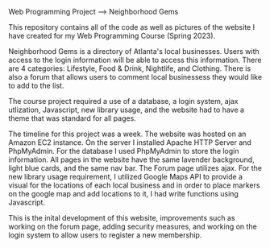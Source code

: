 
Web Programming Project --> Neighborhood Gems

This repository contains all of the code as well as pictures of the website I have created for my
Web Programming Course (Spring 2023). 

Neighborhood Gems is a directory of Atlanta's local businesses. Users with access to the login information will be able to 
access this information. There are 4 categories: Lifestyle, Food & Drink, Nightlife, and Clothing. There is also a forum that allows users to comment local businessess they would like to add to the list. 

The course project required a use of a database, a login system, ajax utlization, Javascript, new library usage, and the website had to have a theme that was standard for all pages. 

The timeline for this project was a week. The website was hosted on an Amazon EC2 instance. On the server I installed Apache HTTP Server and PhpMyAdmin. For the database I used PhpMyAdmin to store the login information. All pages in the website have the same lavender background, light blue cards, and the same nav bar. The Forum page utilizes ajax. For the new library usage requirement, I utilized Google Maps API to provide a visual for the locations of each local business and in order to place markers on the google map and add locations to it, I had write functions using Javascript.

This is the inital development of this website, improvements such as working on the forum page, adding security measures, and working on the login system to allow users to register a new membership. 

